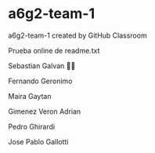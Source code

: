# a6g2-team-1
a6g2-team-1 created by GitHub Classroom

Prueba online de readme.txt

Sebastian Galvan 🐱‍👤

Fernando Geronimo

Maira Gaytan

Gimenez Veron Adrian

Pedro Ghirardi

Jose Pablo Gallotti
